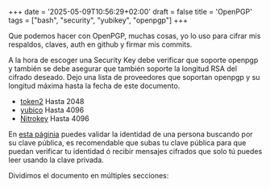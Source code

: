 +++
date = '2025-05-09T10:56:29+02:00'
draft = false
title = 'OpenPGP'
tags = ["bash", "security", "yubikey", "openpgp"]
+++

Que podemos hacer con OpenPGP, muchas cosas, yo lo uso para cifrar mis respaldos, claves, auth en github y firmar mis commits.

A la hora de escoger una Security Key debe verificar que soporte openpgp y también se debe asegurar que también soporte la longitud RSA del cifrado deseado. Dejo una lista de proveedores que soportan openpgp y su longitud máxima hasta la fecha de este documento.

- [token2](https://www.token2.eu/) Hasta 2048
- [yubico](https://www.yubico.com/) Hasta 4096
- [Nitrokey](https://www.nitrokey.com/) Hasta 4096

En [esta páginia](https://keys.openpgp.org) puedes validar la identidad de una persona buscando por su clave pública, es recomendable que subas tu clave pública para que puedan verificar tu identidad ó recibir mensajes cifrados que solo tú puedes leer usando la clave privada.

Dividimos el documento en múltiples secciones: